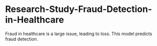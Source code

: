# Research-Study-Fraud-Detection-in-Healthcare
Fraud in healthcare is a large issue, leading to loss. This model predicts fraud detection. 
